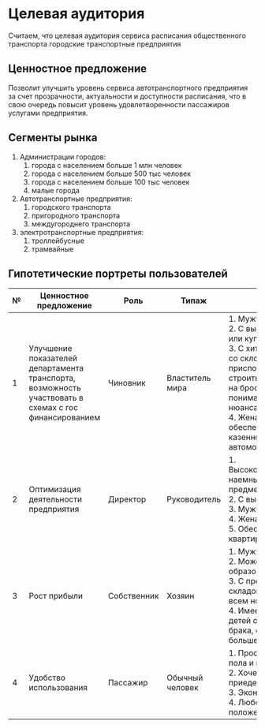 # Целевая аудитория

Считаем, что целевая аудитория сервиса расписания общественного транспорта городские транспортные предприятия

## Ценностное предложение

Позволит улучшить уровень сервиса автотранспортного предприятия за счет прозрачности, актуальности и доступности расписания, что в свою очередь повысит уровень удовлетворенности пассажиров услугами предприятия.

## Сегменты рынка

1. Администрации городов:
   1. города с населением больше 1 млн человек
   2. города с населением больше 500 тыс человек
   3. города с населением больше 100 тыс человек
   4. малые города
2. Автотранспортные предприятия:
   1. городского транспорта
   2. пригородного транспорта
   3. междугороднего транспорта
3. электротранспортные предприятия:
   1. троллейбусные
   2. трамвайные

## Гипотетические портреты пользователей

| № | Ценностное предложение                                                                                | Роль        | Типаж           | Портрет                                                                                                                                                                                                                                                                                                       |
|---|-------------------------------------------------------------------------------------------------------|-------------|-----------------|---------------------------------------------------------------------------------------------------------------------------------------------------------------------------------------------------------------------------------------------------------------------------------------------------------------|
| 1 | Улучшение показателей департамента транспорта, возможность участвовать в схемах с гос финансированием | Чиновник    | Властитель мира | 1. Мужчина от 40 до 60 лет<br/>2. С высшим образованием или купленным дипломом<br/>3. С хитрым складом ума, со склонностью приспосабливаться и строить карьеру, ведется на броскую рекламу, не понимает в технических нюансах<br/>4. Женат, имеет детей, обеспечен, имеет хорошее казенное жилье и автомобиль |
| 2 | Оптимизация деятельности предприятия                                                                  | Директор    | Руководитель    | 1. Высококвалифицированный наемный управленец, знает предметную область<br/>2. С высшим образованием<br/>3. Мужчина от 35 до 55 лет<br/>4. Женат, имеет детей<br/>5. Обеспечен, имеет квартиру, дачу, машину<br/>                                                                                             |
| 3 | Рост прибыли                                                                                          | Собственник | Хозяин          | 1. Мужчина от 40 до 60 лет<br/>2. Может быть даже без образования<br/>3. С предпринимательским складом ума, видит во всем новые возможности<br/>4. Имеет молодую жену, детей от предыдущего брака, обеспечен, имеет больше чем другие                                                                         |
| 4 | Удобство использования                                                                                | Пассажир    | Обычный человек | 1. Простой человек любого пола и возраста<br/>2. Хочет знать когда приедет его автобус<br/>3. Экономит на всем <br/>4. Любого семейного положения                                                                                                                                                             |
